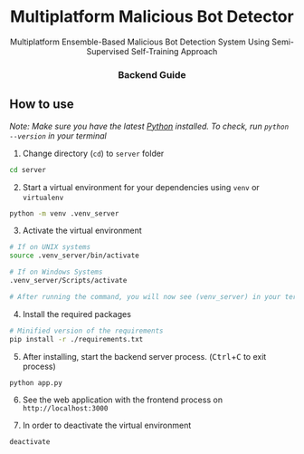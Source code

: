 <h1 style="text-align: center">Multiplatform Malicious Bot Detector</h1>

<p style="text-align: center">Multiplatform Ensemble-Based Malicious Bot Detection
System Using Semi-Supervised Self-Training Approach
</p>

<h3 style="text-align: center">Backend Guide</h3>

## How to use

_Note: Make sure you have the latest [Python](https://www.python.org/downloads/) installed. To check, run `python --version` in your terminal_

1. Change directory (`cd`) to `server` folder

```bash
cd server
```

2. Start a virtual environment for your dependencies using `venv` or `virtualenv`

```bash
python -m venv .venv_server
```

3. Activate the virtual environment

```bash
# If on UNIX systems
source .venv_server/bin/activate

# If on Windows Systems
.venv_server/Scripts/activate

# After running the command, you will now see (venv_server) in your terminal
```

4. Install the required packages

```bash
# Minified version of the requirements
pip install -r ./requirements.txt
```

5. After installing, start the backend server process. (<kbd>Ctrl</kbd>+<kbd>C</kbd> to exit process)

```bash
python app.py
```

6. See the web application with the frontend process on `http://localhost:3000`

7. In order to deactivate the virtual environment

```bash
deactivate
```
